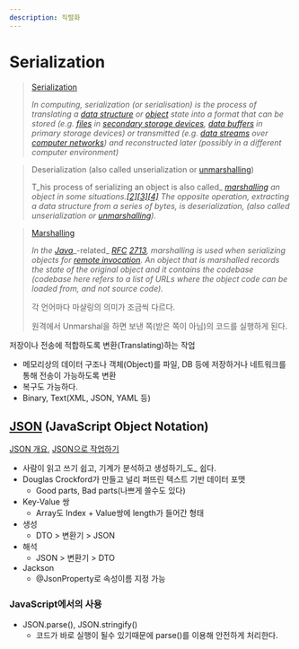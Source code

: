 ```yaml
---
description: 직렬화
---
```


# Serialization

> [Serialization](https://en.wikipedia.org/wiki/Serialization)
>
> _In computing, serialization (or serialisation) is the process of translating a_ [_data structure_](https://en.wikipedia.org/wiki/Data\_structure) _or_ [_object_](https://en.wikipedia.org/wiki/Object\_\(computer\_science\)) _state into a format that can be stored (e.g._ [_files_](https://en.wikipedia.org/wiki/Computer\_file) _in_ [_secondary storage devices_](https://en.wikipedia.org/wiki/Secondary\_storage\_devices)_,_ [_data buffers_](https://en.wikipedia.org/wiki/Data\_buffer) _in primary storage devices) or transmitted (e.g._ [_data streams_](https://en.wikipedia.org/wiki/Data\_stream) _over_ [_computer networks_](https://en.wikipedia.org/wiki/Computer\_networks)_) and reconstructed later (possibly in a different computer environment)_

> Deserialization (also called unserialization or [unmarshalling](https://en.wikipedia.org/wiki/Unmarshalling))
>
> T_his process of serializing an object is also called_ [_marshalling_](https://en.wikipedia.org/wiki/Marshalling\_\(computer\_science\)) _an object in some situations._[_\[2\]_](https://en.wikipedia.org/wiki/Serialization#cite\_note-2)[_\[3\]_](https://en.wikipedia.org/wiki/Serialization#cite\_note-ocaml-3)[_\[4\]_](https://en.wikipedia.org/wiki/Serialization#cite\_note-4) _The opposite operation, extracting a data structure from a series of bytes, is deserialization, (also called unserialization or_ [_unmarshalling_](https://en.wikipedia.org/wiki/Unmarshalling)_)._

> [Marshalling](https://en.wikipedia.org/wiki/Marshalling\_\(computer\_science\))
>
> _In the_ [_Java_](https://en.wikipedia.org/wiki/Java\_\(programming\_language\))_-related_ [_RFC_](https://en.wikipedia.org/wiki/RFC\_\(identifier\)) [_2713_](https://datatracker.ietf.org/doc/html/rfc2713)_, marshalling is used when serializing objects for_ [_remote invocation_](https://en.wikipedia.org/wiki/Remote\_procedure\_call)_. An object that is marshalled records the state of the original object and it contains the codebase (codebase here refers to a list of URLs where the object code can be loaded from, and not source code)._&#x20;
>
> 각 언어마다 마샬링의 의미가 조금씩 다르다.&#x20;
>
> 원격에서 Unmarshal을 하면 보낸 쪽(받은 쪽이 아님)의 코드를 실행하게 된다.

저장이나 전송에 적합하도록 변환(Translating)하는 작업

* 메모리상의 데이터 구조나 객체(Object)를 파일, DB 등에 저장하거나 네트워크를 통해 전송이 가능하도록 변환
* 복구도 가능하다.
* Binary, Text(XML, JSON, YAML 등)

## [JSON](https://en.wikipedia.org/wiki/JSON) (JavaScript Object Notation)

[JSON 개요](https://www.json.org/json-ko.html), [JSON으로 작업하기](https://developer.mozilla.org/ko/docs/Learn/JavaScript/Objects/JSON)

* 사람이 읽고 쓰기 쉽고, 기계가 분석하고 생성하기_도_ 쉽다.
* Douglas Crockford가 만들고 널리 퍼뜨린 텍스트 기반 데이터 포맷
  * Good parts, Bad parts(나쁘게 쓸수도 있다)
* Key-Value 쌍
  * Array도 Index + Value쌍에 length가 들어간 형태
* 생성
  * DTO > 변환기 > JSON
* 해석
  * JSON > 변환기 > DTO
* Jackson
  * @JsonProperty로 속성이름 지정 가능

### JavaScript에서의 사용

* JSON.parse(), JSON.stringify()
  * 코드가 바로 실행이 될수 있기때문에 parse()를 이용해 안전하게 처리한다.
